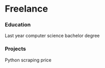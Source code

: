 # Freelance

### Education
Last year computer science bachelor degree

### Projects
Python scraping price
